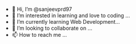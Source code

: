 - 👋 Hi, I’m @sanjeevprd97
- 👀 I’m interested in learning and love to coding ...
- 🌱 I’m currently learning  Web Development...
- 💞️ I’m looking to collaborate on ...
- 📫 How to reach me ...

<!---
sanjeevprd97/sanjeevprd97 is a ✨ special ✨ repository because its `README.md` (this file) appears on your GitHub profile.
You can click the Preview link to take a look at your changes.
--->

